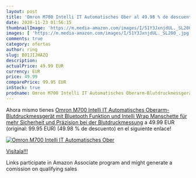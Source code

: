 ```yaml
---
layout: post
title: 'Omron M700 Intelli IT Automatisches Ober al 49.98 % de descuento'
date: 2020-11-23 01:56:15
thumbnailImage: 'https://m.media-amazon.com/images/I/51Y3JxnjdUL._SL200_.jpg'
images: [ 'https://m.media-amazon.com/images/I/51Y3JxnjdUL._SL200_.jpg' ]
comments: true
category: ofertas
author: ring
slug: B01JIJHAZQ
description:
actualPrice: 49.99 EUR
currency: EUR
price: 49.99
comparePrice: 99.95 EUR
inStock: true
prodname: Omron M700 Intelli IT Automatisches Oberarm-Blutdruckmessgerät  mit Bluetooth Funktion und Intelli Wrap Manschette für mehr Sicherheit und Präzision bei der Blutdruckmessung
---
```


Ahora mismo tienes [Omron M700 Intelli IT Automatisches Oberarm-Blutdruckmessgerät  mit Bluetooth Funktion und Intelli Wrap Manschette für mehr Sicherheit und Präzision bei der Blutdruckmessung](https://www.amazon.de/dp/B01JIJHAZQ/?tag=tolees0ca-21) a 49.99 EUR (original: 99.95 EUR) (49.98 %  de descuento) en el siguiente enlace!

[![Omron M700 Intelli IT Automatisches Ober](https://m.media-amazon.com/images/I/51Y3JxnjdUL._SL200_.jpg)](https://www.amazon.de/dp/B01JIJHAZQ/?tag=tolees0ca-21)

[Visítala!!!](https://www.amazon.de/dp/B01JIJHAZQ/?tag=tolees0ca-21)

Links participate in Amazon Associate program and might generate a comission on qualifying sales
